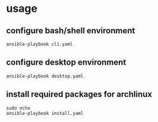 # usage

## configure bash/shell environment
```
ansible-playbook cli.yaml
```

## configure desktop environment
```
ansible-playbook desktop.yaml
```

## install required packages for archlinux
```
sudo echo
ansible-playbook install.yaml
```
